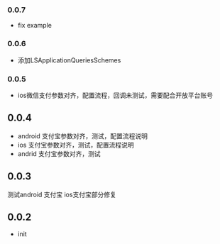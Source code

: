 ### 0.0.7
* fix example
### 0.0.6
* 添加LSApplicationQueriesSchemes
### 0.0.5
* ios微信支付参数对齐，配置流程，回调未测试，需要配合开放平台账号
## 0.0.4
* android 支付宝参数对齐，测试，配置流程说明
* ios 支付宝参数对齐，测试，配置流程说明
* andrid 支付宝参数对齐，测试
## 0.0.3
测试android 支付宝
ios支付宝部分修复
## 0.0.2

* init
